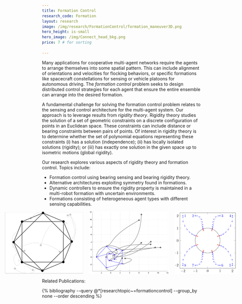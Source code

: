 ```yaml
---
title: Formation Control
research_code: Formation
layout: research
image: /img/research/FormationControl/formation_maneuver3D.png
hero_height: is-small
hero_image: /img/Connect_head_bkg.png 
price: 7 # for sorting 

---
```


Many applications for cooperative multi-agent networks
require the agents to arrange themselves into some spatial
pattern. This can include alignment of orientations and velocities for flocking behaviors, or specific formations like
spacecraft constellations for sensing or vehicle platoons for
autonomous driving. The *formation control* problem seeks to design distributed control strategies for each agent that ensure the entire ensemble can arrange into the desired formation.

A fundamental challenge for solving the formation control problem relates to the sensing and control architecture for the multi-agent system.  Our approach is to leverage results from *rigidity theory*. Rigidity theory studies the solution of a set of geometric constraints on a discrete configuration of points in an Euclidean space. These constraints can include distance or
bearing constraints between pairs of points. Of interest in
rigidity theory is to determine whether the set of polynomial
equations representing these constraints (i) has a solution
(independence); (ii) has locally isolated solutions (rigidity); or (iii) has exactly one solution in the given space up to isometric motions (global rigidity).  

Our research explores various aspects of rigidity theory and formation control.  Topics include:
* Formation control using bearing sensing and bearing rigidity theory.
* Alternative architectures exploiting symmetry found in formations.
* Dynamic controllers to ensure the rigidity property is maintained in a multi-robot formation with uncertain environments.
* Formations consisting of heterogeneous agent types with different sensing capabilities.

<div style="display: flex; justify-content: center;">
  <img src="/img/research/FormationControl/fig_sim_Global_2D_polygon_final.png" alt="Bearing-only Formation Control" style="width: 75%; margin: 0 10px; object-fit: contain; max-height: 200px;">
  <img src="/img/research/FormationControl/Example8_traj.png" alt="Symmetry Forced Formations" style="width: 75%; margin: 0 10px; object-fit: contain; max-height: 200px;">
  <img src="/img/research/FormationControl/FeketeFormation.png" alt="Formation Balancing" style="width: 75%; margin: 0 10px; object-fit: contain; max-height: 200px;">
</div>

<p class="title is-4">Related Publications:</p>
{% bibliography --query @*[researchtopic~=formationcontrol] --group_by none --order descending %}
